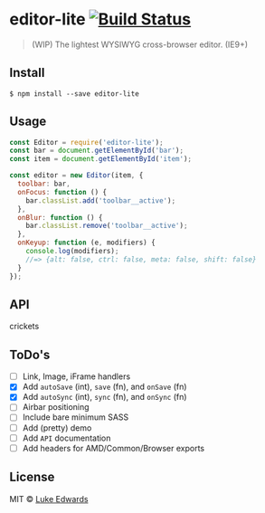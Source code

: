 # editor-lite [![Build Status](https://travis-ci.org/lukeed/editor-lite.svg?branch=master)](https://travis-ci.org/lukeed/editor-lite)

> (WIP) The lightest WYSIWYG cross-browser editor. (IE9+)


## Install

```
$ npm install --save editor-lite
```


## Usage

```js
const Editor = require('editor-lite');
const bar = document.getElementById('bar');
const item = document.getElementById('item');

const editor = new Editor(item, {
  toolbar: bar,
  onFocus: function () {
	bar.classList.add('toolbar__active');
  },
  onBlur: function () {
	bar.classList.remove('toolbar__active');
  },
  onKeyup: function (e, modifiers) {
    console.log(modifiers);
    //=> {alt: false, ctrl: false, meta: false, shift: false}
  }
});
```


## API

crickets

## ToDo's

- [ ] Link, Image, iFrame handlers
- [x] Add `autoSave` (int), `save` (fn), and `onSave` (fn)
- [x] Add `autoSync` (int), `sync` (fn), and `onSync` (fn)
- [ ] Airbar positioning
- [ ] Include bare minimum SASS
- [ ] Add (pretty) demo
- [ ] Add `API` documentation
- [ ] Add headers for AMD/Common/Browser exports

## License

MIT © [Luke Edwards](https://lukeed.com)
